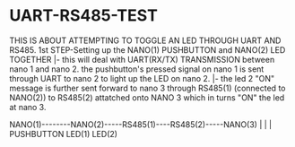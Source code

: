 # UART-RS485-TEST


THIS IS ABOUT ATTEMPTING TO TOGGLE AN LED THROUGH UART AND RS485.
1st STEP-Setting up the NANO(1) PUSHBUTTON and NANO(2) LED TOGETHER
  |- this will deal with UART(RX/TX) TRANSMISSION between nano 1 and  nano 2. the pushbutton's pressed signal on nano 1 is sent through UART to nano 2 to light up the LED on nano 2.
  |- the led 2 "ON" message is further sent forward to nano 3 through RS485(1) (connected to NANO(2)) to RS485(2) attatched onto NANO 3 which in turns "ON" the led at nano 3.


NANO(1)--------NANO(2)-----RS485(1)----RS485(2)-----NANO(3)
 |               |                                    |  
PUSHBUTTON      LED(1)                               LED(2)


